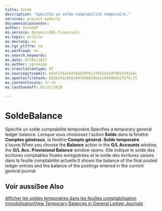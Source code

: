```yaml
---
title: Solde
description: "Spécifie un solde comptabilité temporaire."
services: project-madeira
documentationcenter: 
author: SorenGP
ms.service: dynamics365-financials
ms.topic: article
ms.devlang: na
ms.tgt_pltfrm: na
ms.workload: na
ms.search.keywords: 
ms.date: 07/01/2017
ms.author: sgroespe
ms.translationtype: HT
ms.sourcegitcommit: b34f276a764f0e828fbc1f015429df9852242a4c
ms.openlocfilehash: 6d2be54c616c6970960346a1103648eb2f2f9c71
ms.contentlocale: fr-ch
ms.lasthandoff: 03/22/2018

---
```

# <a name="balance"></a><span data-ttu-id="ff99b-103">Solde</span><span class="sxs-lookup"><span data-stu-id="ff99b-103">Balance</span></span>
<span data-ttu-id="ff99b-104">Spécifie un solde comptabilité temporaire.</span><span class="sxs-lookup"><span data-stu-id="ff99b-104">Specifies a temporary general ledger balance.</span></span> <span data-ttu-id="ff99b-105">Lorsque vous choisissez l'action **Solde** dans la fenêtre **Comptes généraux**, la fenêtre **Compte général. Solde temporaire** s'ouvre.</span><span class="sxs-lookup"><span data-stu-id="ff99b-105">When you choose the **Balance** action in the **G/L Accounts** window, the **G/L Acc. Provisional Balance** window opens.</span></span> <span data-ttu-id="ff99b-106">Elle indique le solde des écritures comptables finales enregistrées et le solde des écritures saisies dans la feuille comptabilité actuelle.</span><span class="sxs-lookup"><span data-stu-id="ff99b-106">It shows the balance of the final posted ledger entries and the balance of the postings entered in the current general journal.</span></span>  

## <a name="see-also"></a><span data-ttu-id="ff99b-107">Voir aussi</span><span class="sxs-lookup"><span data-stu-id="ff99b-107">See Also</span></span>  
 [<span data-ttu-id="ff99b-108">Afficher les soldes temporaires dans les feuilles comptabilisation immobilisation</span><span class="sxs-lookup"><span data-stu-id="ff99b-108">View Temporary Balances in General Ledger Journals</span></span>](how-to-view-temporary-balances-in-general-ledger-journals.md)

